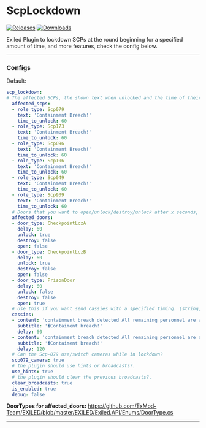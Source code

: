 # ScpLockdown

<a href="https://github.com/Raul125/ScpLockdown/releases"><img src="https://img.shields.io/github/v/release/Raul125/ScpLockdown?include_prereleases&label=Release" alt="Releases"></a>
<a href="https://github.com/Raul125/ScpLockdown/releases"><img src="https://img.shields.io/github/downloads/Raul125/ScpLockdown/total?label=Downloads" alt="Downloads"></a>

Exiled Plugin to lockdown SCPs at the round beginning for a specified amount of time, and more features, check the
config below.<br>

---

### Configs

Default:

```yaml
scp_lockdown:
# The affected SCPs, the shown text when unlocked and the time of their lockdown. (RoleType, string, int => RoleType, text, time in seconds)
  affected_scps:
  - role_type: Scp079
    text: 'Containment Breach!'
    time_to_unlock: 60
  - role_type: Scp173
    text: 'Containment Breach!'
    time_to_unlock: 60
  - role_type: Scp096
    text: 'Containment Breach!'
    time_to_unlock: 60
  - role_type: Scp106
    text: 'Containment Breach!'
    time_to_unlock: 60
  - role_type: Scp049
    text: 'Containment Breach!'
    time_to_unlock: 60
  - role_type: Scp939
    text: 'Containment Breach!'
    time_to_unlock: 60
  # Doors that you want to open/unlock/destroy/unlock after x seconds, this doors are locked at round start. (DoorType, int, bool, bool, bool => DoorType, delay in seconds, unlock?, open?, destroy?)
  affected_doors:
  - door_type: CheckpointLczA
    delay: 60
    unlock: true
    destroy: false
    open: false
  - door_type: CheckpointLczB
    delay: 60
    unlock: true
    destroy: false
    open: false
  - door_type: PrisonDoor
    delay: 60
    unlock: false
    destroy: false
    open: true
  # Use this if you want send cassies with a specified timing. (string, string, int => cassie text, subtitle text (leave it empty for normal cassie ''), delay in seconds)
  cassies:
  - content: 'containment breach detected All remaining personnel are advised to proceed with standard evacuation protocols'
    subtitle: '�Contaiment breach!'
    delay: 60
  - content: 'containment breach detected All remaining personnel are advised to proceed with standard evacuation protocols'
    subtitle: '�Contaiment breach!'
    delay: 120
  # Can the Scp-079 use/switch cameras while in lockdown?
  scp079_camera: true
  # the plugin should use hints or broadcasts?.
  use_hints: true
  # the plugin should clear the previous broadcasts?.
  clear_broadcasts: true
  is_enabled: true
  debug: false
```

**DoorTypes for affected_doors:** https://github.com/ExMod-Team/EXILED/blob/master/EXILED/Exiled.API/Enums/DoorType.cs

---
